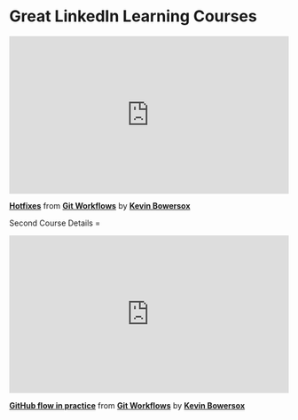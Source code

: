 <h1>Great LinkedIn Learning Courses</h1>


<div style="position:relative;height:0;padding-bottom:56.25%"><iframe width="640" height="360" src="https://www.linkedin.com/learning/embed/git-workflows/hotfixes?autoplay=false&claim=AQExqbZ8RfQF_gAAAYKB_HdFspIFMEmDVGhlhdKgtMlwGT-VYwgYs7c53q4k4VDg4CtwF0Pc3w_shwGSfUs4n_u2ScIlXvRgDpmMJdNeX545OeUxHeYEsQuSvhXZTWWJEHQvLqTIX8Q7wN9MbgBocB3lGaibzNk1sncaNE92pvtCbOIZMiJKJtDtXziEoUQQHq5-LsSphVYsWkEYdZXt1f1HEseEZn2gT77DPCTWG5m49Ar7GWyzebO7s3hXfmufsIgYcocSBzi7GTO9QQPMmmDbNpdRE6E-ZK_IQg-GbHvuPsv39dXBuaqX7PmpNOxhEAWbPInzw5n3GBSDvK2iNnDUirkXy-eMR7-EyziFhlG3R6PNT9G5-jq2I9B7fWud3Qn_8ZZ-_MVZAdvigKwX0rajAKdFVB-0UQ5nGhLPfMkWAe4-Rk2Q-9mFhDyvS7Xa-YalIBNgWzB3jDGHnVIjfnhyk2qOHoxVTK7ckyc7Q1imjtrr7hhXb0f4eqWyLi2lsX2UQqRfAOjPLQSGADtdSFsheLvmj0IYYvNBpbXjbLlIR6wZX8MyqECeVTXPeBsrxW58K5aWiJb2VljyN0JU7uwmZCWPbOmIJfqGKG40iFSSE44JvwU1w722SPBdJmqMmZQNQavfJ-aP7xr7QBYOVqBSnH5T8FatuN-gjsDUBxXqNNAVP9SnkUFGJbprkHNqiw2kPdnvAaIPy6ClJ4O4lhIz2459ybn9lM9ymDdZ6TVuXdHNc9CsELWGjSPz4-9fM6ixWSXLWbvDTvStlXw_m1L9ieUzu9GCyeRgSBj0XnnQPzsqGzPyp7lN3NDkB5hjyalExGR-G5WnNIFdK66I6Kp_fXXVwjZ59T5UHh7_SjwT8Z2F-4eW4TRnrfH-vix-_AVii6GmvjedYjXlyvz1AiSEf6jIk2l9mh1PkOtG5WWjy5BdFUhdSvGEYgfbJKpvjq3F0IABfA7M_DmaSeuT-ic2BCQbxeHluYTrQ_u-lbzfLKefl4oZktYpqJie-bMLh8EP9aCxs1QTQB2jREQVp1kVgSvj2aXwiYtMGxHGBESy_xrItlYLczZ4E0qluL_rs5UbLrK5zKXzpxFE7ck7Ks2R6mHs2v7FdhotvJdC6gQNmHKDwfeBW8qcKUKSHnOC1k6p7VuHEY_6XY4tF52BQdG5NHxA06S4DLHc2EG8-700j3FvUng&lipi=urn%3Ali%3Apage%3Ad_learning_content%3B4nR2R4Z4RmeBeEvYGOB1ew%3D%3D&licu" mozallowfullscreen="true" webkitallowfullscreen="true" allowfullscreen="true" frameborder="0" style="position:absolute;width:100%;height:100%;left:0"></iframe></div><p><strong><a href="https://www.linkedin.com/learning/git-workflows/hotfixes?trk=embed_lil">Hotfixes</a></strong> from <strong><a href="https://www.linkedin.com/learning/git-workflows?trk=embed_lil">Git Workflows</a></strong> by <strong><a href="https://www.linkedin.com/learning/instructors/kevin-bowersox?trk=embed_lil">Kevin Bowersox</a></strong></p>

Second Course Details =

<div style="position:relative;height:0;padding-bottom:56.25%"><iframe width="640" height="360" src="https://www.linkedin.com/learning/embed/git-workflows/github-flow-in-practice?autoplay=true&claim=AQEH8k4U6HVNaAAAAYKCrnrkWAfqKfJ9hsKUJQbXdiiHQvZLqbbMtIxrvFi3nkWrFwIt3liNPMwTY5jzkFxL0nSCV-O7UVwYobpOySjx57VAzT-UWONSQGR4FLU1LyV3dnXrmIQWB-Tg_SIOaLGshn387UxWXcD3MT7H3OCYHkJA937I4TN2eR5WKMAzY4MadK1ZqmzDqaV6qdLyfnpAYoMTE3Q-uNuZa1z7cL1tuI5Y_UX4LUMWj3QKZgUddi9M2drwsZNP5mep8d4B3ZWn0SXksyYiEELVWMVd2t_wg9SgkpRU3fbRxCZsAsQSRz71LPP-u9KhaTAT8gc-Bp2KcOCVVcJS3D85C199HB18LgI4hnMo6ovWc2JcwfB6GDT3nK1OPb_nPZ89ZLUJIKvgvquASBhJhaClJS8g-zHJADUg2NCf66x0icdZzbccs2HHLHz3ZZhbx2w0hxr_LuijmaTUoXf-aQKN1AJUwMN7_VTTZeag_-w_TWMBDhjvKOaRQtkoGWeqtgcKh76vbwjdPm6ZiS_NmduYMwfhci4fXwVS-9PM0hctVgXnDmUrsWdl3LrdPpKCCkm5wOspyTRDcHZkRrqVJ_aSlr1DvcjDDMvqb-1Hfkngw5eIMltnppnwF769sEGh2ybSGQi-OXppXsPWFxMVwiQ3BGwJidp5ScsMjZEVUy-mZn-GoHcQADB-xrVbjTUsDBV9QjfvXb8VP-6WUXHBeSjNNJ68YLKTs886Ewe3Qtujo3VY9tkYU6Pb1XVi2x0YT-NpvlpBDZA1Ltxc_zHKFwrPoPaWmTO88tLjRk80mM1n1pNHrAt_LDFTzcKY8CpFFHneHjPuTsM5KtbG_DB0TJNILGaesp4FTd3iTVZlpw1ZEUk3eZnom6QUpkN14xjXN9y5Rw0FXHIg4TfFCuQfubnL_H-zqN1FX9hqJhI6rGny3Ny5k1zcDrKBTj1wD58v09u6UKNT8d9X3Xl7IAIMk10kf85v1tp8gA19Z5jyOpLxwzFFY9LFb-Q_-X9Q8CPh_6yX0cuqyHflPpyla6cY1hGB1J04orFx18JU8w4qOxpezFPgyeWN0HRUHlJvVqCZN3OlB-YmucxP76zEJpTn6UkoZABA7cUWsZ5XfzN1mj9cL42TiWEd8c70HIQfpKMrskuOyfNZJs9qrpi1rV_ojadalDxy0ggUYmdwAMSYoE4&lipi=urn%3Ali%3Apage%3Ad_learning_content%3BOUVfnXvCSNKkKmqiaJ34Pg%3D%3D&licu" mozallowfullscreen="true" webkitallowfullscreen="true" allowfullscreen="true" frameborder="0" style="position:absolute;width:100%;height:100%;left:0"></iframe></div><p><strong><a href="https://www.linkedin.com/learning/git-workflows/github-flow-in-practice?trk=embed_lil">GitHub flow in practice</a></strong> from <strong><a href="https://www.linkedin.com/learning/git-workflows?trk=embed_lil">Git Workflows</a></strong> by <strong><a href="https://www.linkedin.com/learning/instructors/kevin-bowersox?trk=embed_lil">Kevin Bowersox</a></strong></p>
